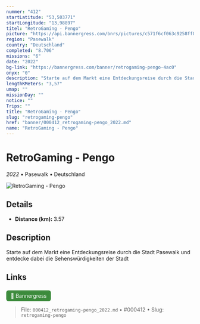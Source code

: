 ```yaml
---
nummer: "412"
startLatitude: "53,503771"
startLongitude: "13,98897"
titel: "RetroGaming - Pengo"
picture: "https://api.bannergress.com/bnrs/pictures/c571f6cf063c9258ff8e7bd9b804701a"
region: "Pasewalk"
country: "Deutschland"
completed: "8.706"
missions: "6"
date: "2022"
bg-link: "https://bannergress.com/banner/retrogaming-pengo-4ac0"
onyx: "0"
description: "Starte auf dem Markt eine Entdeckungsreise durch die Stadt Pasewalk und entdecke dabei die Sehenswürdigkeiten der Stadt"
lengthKMeters: "3,57"
umap: ""
missionDay: ""
notice: ""
Trips: ""
title: "RetroGaming - Pengo"
slug: "retrogaming-pengo"
href: "banner/000412_retrogaming-pengo_2022.md"
name: "RetroGaming - Pengo"
---
```

# RetroGaming - Pengo

*2022* • Pasewalk • Deutschland

![RetroGaming - Pengo](https://api.bannergress.com/bnrs/pictures/c571f6cf063c9258ff8e7bd9b804701a)



## Details
- **Distance (km):** 3.57






## Description
Starte auf dem Markt eine Entdeckungsreise durch die Stadt Pasewalk und entdecke dabei die Sehenswürdigkeiten der Stadt



## Links
<a href="https://bannergress.com/banner/retrogaming-pengo-4ac0" style="display:inline-block;margin:6px 8px 0 0;padding:6px 12px;background:#3c8b3c;color:#fff;text-decoration:none;border-radius:6px;">🔗 Bannergress</a>




> File: `000412_retrogaming-pengo_2022.md` • #000412 • Slug: `retrogaming-pengo`
